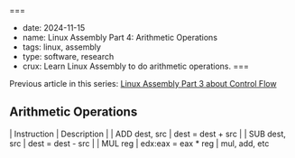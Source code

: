 ===
- date: 2024-11-15
- name: Linux Assembly Part 4: Arithmetic Operations
- tags: linux, assembly
- type: software, research
- crux: Learn Linux Assembly to do arithmetic operations.
===

Previous article in this series: [Linux Assembly Part 3 about Control Flow](/weblog/articles/linux-assembly-part-3-control-flow.html)


## Arithmetic Operations

| Instruction   | Description         |
| ADD dest, src | dest = dest + src   |
| SUB dest, src | dest = dest - src   |
| MUL reg       | edx:eax = eax * reg |
mul, add, etc



